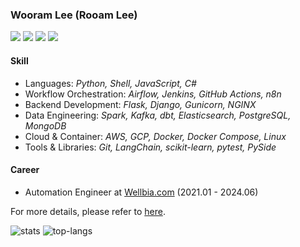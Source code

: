 ### Wooram Lee (Rooam Lee)

[![](https://img.shields.io/badge/Gmail-black?logo=gmail&logoColor=white)](mailto:leewr9@gmail.com)
[![](https://img.shields.io/badge/LinkedIn-black?logo=inspire&logoColor=white)](https://www.linkedin.com/in/rooam-lee)
[![](https://img.shields.io/badge/Twitter-black?logo=x&logoColor=white)](https://x.com/rooam_lee)
[![](https://img.shields.io/badge/Instagram-black?logo=instagram&logoColor=white)](https://www.instagram.com/rooam_lee)

#### Skill

- Languages: _Python, Shell, JavaScript, C#_
- Workflow Orchestration: _Airflow, Jenkins, GitHub Actions, n8n_
- Backend Development: _Flask, Django, Gunicorn, NGINX_
- Data Engineering: _Spark, Kafka, dbt, Elasticsearch, PostgreSQL, MongoDB_
- Cloud & Container: _AWS, GCP, Docker, Docker Compose, Linux_
- Tools & Libraries: _Git, LangChain, scikit-learn, pytest, PySide_

#### Career

- Automation Engineer at [Wellbia.com](https://www.wellbia.com/) (2021.01 - 2024.06)

For more details, please refer to [here](https://leewr9.github.io/docs/).

![stats](https://github-readme-stats.vercel.app/api?username=leewr9&show_icons=true&theme=transparent&layout=compact&hide_border=true)
![top-langs](https://github-readme-stats.vercel.app/api/top-langs?username=leewr9&show_icons=true&theme=transparent&layout=compact&hide_border=true)
